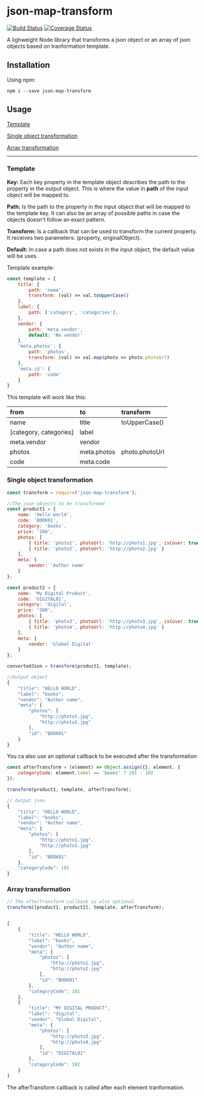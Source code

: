 # json-map-transform

[![Build Status](https://travis-ci.org/edudavid/json-map-transform.svg?branch=master)](https://travis-ci.org/edudavid/json-map-transform) [![Coverage Status](https://coveralls.io/repos/github/edudavid/json-map-transform/badge.svg)](https://coveralls.io/github/edudavid/json-map-transform)

A lighweight Node library that transforms a json object or an array of json objects based on tranformation template.

## Installation

Using npm:
```
npm i --save json-map-transform
```

## Usage

[Template](#template)

[Single object transformation](#single-object-transformation)

[Array transformation](#array-transformation)

---

### Template

**Key:** Each key property in the template object describes the path to the property in the output object. This is where the value in **path** of the input object will be mapped to.

**Path:** Is the path to the property in the input object that will be mapped to the template key. It can also be an array of possible paths in case the objects doesn't follow an exact pattern.

**Transform:** Is a callback that can be used to transform the current property. It receives two parameters: (property, originalObject).

**Default:** In case a path does not exists in the input object, the default value will be uses.

Template example:

```javascript
const template = {
	title: {
		path: 'name',
		transform: (val) => val.toUpperCase()
	},
	label: {
		path: ['category', 'categories'],
	},
	vendor: {
		path: 'meta.vendor',
		default: 'No vendor'
	},
	'meta.photos': {
		path: 'photos',
		transform: (val) => val.map(photo => photo.photoUrl)
	},
	'meta.id': {
		path: 'code'
	}
}
```

This template will work like this:

| from                   | to             | transform       |
| :--------------------- |:-------------- | :-------------- |
| name                   | title          | toUpperCase()   |
| [category, categories] | label          |                 |
| meta.vendor            | vendor         |                 |
| photos                 | meta.photos    | photo.photoUrl  |
| code                   | meta.code      |                 |


### Single object transformation

```javascript
const transform = require('json-map-transform');

//The json objects to be transformed
const product1 = {
	name: 'Hello world',
	code: 'BOOK01',
	category: 'books',
	price: '200',
	photos: [ 
		{ title: 'photo1', photoUrl: 'http://photo1.jpg', isCover: true },
		{ title: 'photo2', photoUrl: 'http://photo2.jpg' }
	],
	meta: {
		vendor: 'Author name'
	}
};

const product2 = {
	name: 'My Digital Product',
	code: 'DIGITAL01',
	category: 'digital',
	price: '500',
	photos: [ 
		{ title: 'photo3', photoUrl: 'http://photo3.jpg', isCover: true },
		{ title: 'photo4', photoUrl: 'http://photo4.jpg' }
	],
	meta: {
		vendor: 'Global Digital'
	}
};

convertedJson = transform(product1, template);

//Output object
{
    "title": "HELLO WORLD",
    "label": "books",
    "vendor": "Author name",
    "meta": {
        "photos": [
            "http://photo1.jpg",
            "http://photo2.jpg"
        ],
        "id": "BOOK01"
    }
}
```

You ca also use an optional callback to be executed after the transformation

```javascript
const afterTransform = (element) => Object.assign({}, element, {
	categoryCode: element.label == 'books' ? 101 : 102
});

transform(product1, template, afterTransform);

// Output json
{
    "title": "HELLO WORLD",
    "label": "books",
    "vendor": "Author name",
    "meta": {
        "photos": [
            "http://photo1.jpg",
            "http://photo2.jpg"
        ],
        "id": "BOOK01"
    },
    "categoryCode": 101
}
```

### Array transformation
```javascript
// The afterTransform callback is also optional
transform([product1, product2], template, afterTransform);


[
    {
        "title": "HELLO WORLD",
        "label": "books",
        "vendor": "Author name",
        "meta": {
            "photos": [
                "http://photo1.jpg",
                "http://photo2.jpg"
            ],
            "id": "BOOK01"
        },
        "categoryCode": 101
    },
    {
        "title": "MY DIGITAL PRODUCT",
        "label": "digital",
        "vendor": "Global Digital",
        "meta": {
            "photos": [
                "http://photo3.jpg",
                "http://photo4.jpg"
            ],
            "id": "DIGITAL01"
        },
        "categoryCode": 102
    }
]
```

The afterTransform callback is called after each element tranformation.